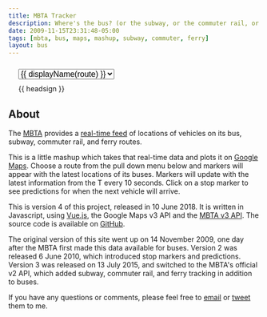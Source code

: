 ```yaml
---
title: MBTA Tracker
description: Where's the bus? (or the subway, or the commuter rail, or the ferry)
date: 2009-11-15T23:31:48-05:00
tags: [mbta, bus, maps, mashup, subway, commuter, ferry]
layout: bus
---
```


<div id="map" style="margin: 0 20px;">
    <select style="margin: 10px 0; font-size: 16px;" v-model="selectedRoute" v-on:change="routeChanged">
        <option disabled value="">Select Route</option>
        <option v-for="route in routes" v-bind:value="route">
            {{ displayName(route) }}
        </option>
    </select>
    <gmap-map :center="center" :zoom="12" :style="style" ref="map">
        <gmap-polyline v-for="shape in shapes" :path="getPath(shape)" :key="shape.id" :options="polylineOptions"></gmap-polyline>
        <gmap-info-window :options="infoOptions" :position="infoWindowPosition" :opened="infoWindowOpen" @closeclick="infoWindowOpen=false"><span v-html="infoWindowContent"></span></gmap-info-window>
        <gmap-marker v-for="stop in stops" :key="stop.id" :position="position(stop)" :clickable="true" @click="openInfoWindowStop(stop)" icon="/mbta-bus/images/stop-marker.gif"></gmap-marker>
        <gmap-marker v-for="vehicle in vehicles" :key="vehicle.id" :position="position(vehicle)" :icon="vehicleIcon(vehicle)" :clickable="true" @click="openInfoWindowVehicle(vehicle)"></gmap-marker>
    </gmap-map>
    <div>
        <span v-for="(headsign, index) in headsigns" :key="headsign"><img :src="markerIcons[index]" style="display: inline;">{{ headsign }}</span>
    </div>
</div>

## About

The [MBTA](http://mbta.com/) provides a [real-time
feed](http://realtime.mbta.com) of locations of vehicles on its bus,
subway, commuter rail, and ferry routes.

This is a little mashup which takes that real-time data and plots it
on [Google Maps](https://maps.google.com).  Choose a route from
the pull down menu below and markers will appear with the latest
locations of its buses.  Markers will update with the latest
information from the T every 10 seconds.  Click on a stop marker
to see predictions for when the next vehicle will arrive.

This is version 4 of this project, released in 10 June 2018.  It is
written in Javascript, using [Vue.js](https://vuejs.org), the Google
Maps v3 API and the [MBTA v3 API](https://www.mbta.com/developers/v3-api).
The source code is available on [GitHub](https://github.com/joeshaw/mbta-bus).

The original version of this site went up on 14 November 2009, one day
after the MBTA first made this data available for buses.  Version 2
was released 6 June 2010, which introduced stop markers and
predictions.  Version 3 was released on 13 July 2015, and switched to
the MBTA's official v2 API, which added subway, commuter rail, and
ferry tracking in addition to buses.

If you have any questions or comments, please feel free to
[email](mailto:joe@joeshaw.org) or
[tweet](https://twitter.com/?status=@joeshaw%20) them to me.


<script type="text/javascript" src="js/vue.min.js"></script>
<script type="text/javascript" src="js/vue-google-maps.js"></script>
<script type="text/javascript" src="js/mbta-bus.js"></script>
